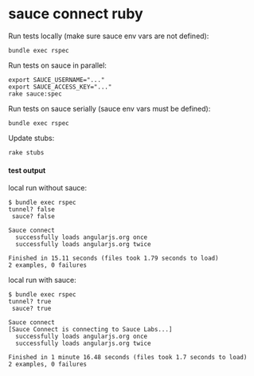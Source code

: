 # sauce connect ruby

Run tests locally (make sure sauce env vars are not defined):

`bundle exec rspec`

Run tests on sauce in parallel:

```
export SAUCE_USERNAME="..."
export SAUCE_ACCESS_KEY="..."
rake sauce:spec
```

Run tests on sauce serially (sauce env vars must be defined):

`bundle exec rspec`

Update stubs:

```
rake stubs
```

#### test output

local run without sauce:

```
$ bundle exec rspec
tunnel? false
 sauce? false

Sauce connect
  successfully loads angularjs.org once
  successfully loads angularjs.org twice

Finished in 15.11 seconds (files took 1.79 seconds to load)
2 examples, 0 failures
```

local run with sauce:

```
$ bundle exec rspec
tunnel? true
 sauce? true

Sauce connect
[Sauce Connect is connecting to Sauce Labs...]
  successfully loads angularjs.org once
  successfully loads angularjs.org twice

Finished in 1 minute 16.48 seconds (files took 1.7 seconds to load)
2 examples, 0 failures
```
